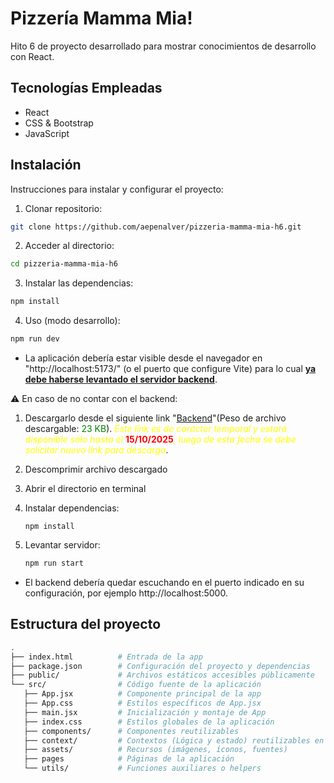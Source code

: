 # Pizzería Mamma Mia!

Hito 6 de proyecto desarrollado para mostrar conocimientos de desarrollo con React.

## Tecnologías Empleadas

- React
- CSS & Bootstrap
- JavaScript

## Instalación

Instrucciones para instalar y configurar el proyecto:

1. Clonar repositorio:

```bash
git clone https://github.com/aepenalver/pizzeria-mamma-mia-h6.git
```

2. Acceder al directorio:

```bash
cd pizzeria-mamma-mia-h6
```

3. Instalar las dependencias:

```bash
npm install
```

4. Uso (modo desarrollo):

```bash
npm run dev
```

- La aplicación debería estar visible desde el navegador en "http://localhost:5173/" (o el puerto que configure Vite) para lo cual <u>**ya debe haberse levantado el servidor backend**</u>.

⚠️ En caso de no contar con el backend:

1. Descargarlo desde el siguiente link "[Backend](https://we.tl/t-U8VXxVlqHg)"(Peso de archivo descargable: <span style="color: green">23 KB</span>). <span style="color: yellow">_Este link es de carácter temporal y estará disponible sólo hasta el_ <span style="color: red;">**15/10/2025**</span>_, luego de esta fecha se debe solicitar nuevo link para descarga_</span>.
2. Descomprimir archivo descargado
3. Abrir el directorio en terminal
4. Instalar dependencias:
   ```
   npm install
   ```
5. Levantar servidor:

   ```bash
   npm run start
   ```

- El backend debería quedar escuchando en el puerto indicado en su configuración, por ejemplo http://localhost:5000.

## Estructura del proyecto

```bash
.
├── index.html          # Entrada de la app
├── package.json        # Configuración del proyecto y dependencias
├── public/             # Archivos estáticos accesibles públicamente
└── src/                # Código fuente de la aplicación
   ├── App.jsx          # Componente principal de la app
   ├── App.css          # Estilos específicos de App.jsx
   ├── main.jsx         # Inicialización y montaje de App
   ├── index.css        # Estilos globales de la aplicación
   ├── components/      # Componentes reutilizables
   ├── context/         # Contextos (Lógica y estado) reutilizables en componentes
   ├── assets/          # Recursos (imágenes, íconos, fuentes)
   ├── pages            # Páginas de la aplicación
   └── utils/           # Funciones auxiliares o helpers
```
